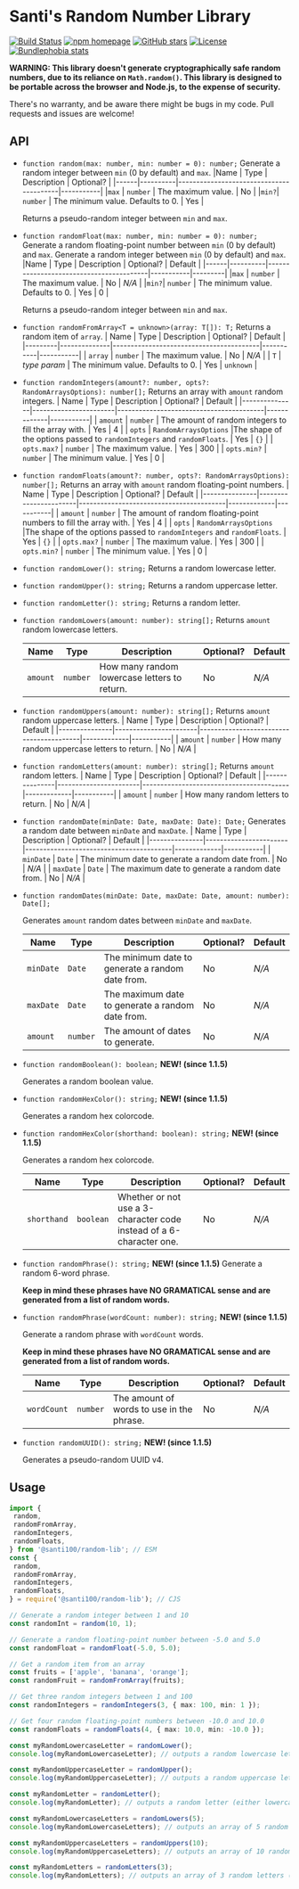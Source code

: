 # Santi's Random Number Library

[![Build Status](https://github.com/santi100a/random-lib/actions/workflows/ci.yml/badge.svg)](https://github.com/santi100a/random-lib/actions)
[![npm homepage](https://img.shields.io/npm/v/@santi100/random-lib)](https://npmjs.org/package/@santi100/random-lib)
[![GitHub stars](https://img.shields.io/github/stars/santi100a/random-lib.svg)](https://github.com/santi100a/random-lib)
[![License](https://img.shields.io/github/license/santi100a/random-lib.svg)](https://github.com/santi100a/random-lib)
[![Bundlephobia stats](https://img.shields.io/bundlephobia/min/@santi100/random-lib)](https://bundlephobia.com/package/@santi100/random-lib@latest)

**WARNING: This library doesn't generate cryptographically safe random numbers, due to its reliance on `Math.random()`. This library is designed to be portable across the browser and Node.js, to the expense of security.**

There's no warranty, and be aware there might be bugs in my code. Pull requests and issues are welcome!

## API

- `function random(max: number, min: number = 0): number;`
  Generate a random integer between `min` (0 by default) and `max`.
  |Name | Type | Description | Optional? |
  |------|----------|-----------------------------------------|-----------|
  |`max` | `number` | The maximum value. | No |
  |`min?`| `number` | The minimum value. Defaults to 0. | Yes |

  Returns a pseudo-random integer between `min` and `max`.

- `function randomFloat(max: number, min: number = 0): number;`
  Generate a random floating-point number between `min` (0 by default) and `max`.
  Generate a random integer between `min` (0 by default) and `max`.
  |Name | Type | Description | Optional? | Default |
  |------|----------|-----------------------------------------|-----------|---------|
  |`max` | `number` | The maximum value. | No | _N/A_ |
  |`min?`| `number` | The minimum value. Defaults to 0. | Yes | 0 |

  Returns a pseudo-random integer between `min` and `max`.

- `function randomFromArray<T = unknown>(array: T[]): T;`
  Returns a random item of `array`.
  | Name | Type | Description | Optional? | Default |
  |---------|--------------|-----------------------------------------|-----------|-----------|
  | `array` | `number` | The maximum value. | No | _N/A_ |
  | `T` | _type param_ | The minimum value. Defaults to 0. | Yes | `unknown` |

- `function randomIntegers(amount?: number, opts?: RandomArraysOptions): number[];`
  Returns an array with `amount` random integers.
  | Name | Type | Description | Optional? | Default |
  |---------------|-----------------------|-----------------------------------------|-------------|-----------|
  | `amount` | `number` | The amount of random integers to fill the array with. | Yes | 4 |
  | `opts` | `RandomArraysOptions` |The shape of the options passed to `randomIntegers` and `randomFloats`. | Yes | `{}` |
  | `opts.max?` | `number` | The maximum value. | Yes | 300 |
  | `opts.min?` | `number` | The minimum value. | Yes | 0 |

- `function randomFloats(amount?: number, opts?: RandomArraysOptions): number[];`
  Returns an array with `amount` random floating-point numbers.
  | Name | Type | Description | Optional? | Default |
  |---------------|-----------------------|-----------------------------------------|-------------|-----------|
  | `amount` | `number` | The amount of random floating-point numbers to fill the array with. | Yes | 4 |
  | `opts` | `RandomArraysOptions` |The shape of the options passed to `randomIntegers` and `randomFloats`. | Yes | `{}` |
  | `opts.max?` | `number` | The maximum value. | Yes | 300 |
  | `opts.min?` | `number` | The minimum value. | Yes | 0 |
- `function randomLower(): string;`
  Returns a random lowercase letter.
- `function randomUpper(): string;`
  Returns a random uppercase letter.

- `function randomLetter(): string;`
  Returns a random letter.

- `function randomLowers(amount: number): string[];`
  Returns `amount` random lowercase letters.

  | Name     | Type     | Description                                  | Optional? | Default |
  | -------- | -------- | -------------------------------------------- | --------- | ------- |
  | `amount` | `number` | How many random lowercase letters to return. | No        | _N/A_   |

- `function randomUppers(amount: number): string[];`
  Returns `amount` random uppercase letters.
  | Name | Type | Description | Optional? | Default |
  |---------------|-----------------------|-----------------------------------------|-------------|-----------|
  | `amount` | `number` | How many random uppercase letters to return. | No | _N/A_ |
- `function randomLetters(amount: number): string[];`
  Returns `amount` random letters.
  | Name | Type | Description | Optional? | Default |
  |---------------|-----------------------|-----------------------------------------|-------------|-----------|
  | `amount` | `number` | How many random letters to return. | No | _N/A_ |
- `function randomDate(minDate: Date, maxDate: Date): Date;`
  Generates a random date between `minDate` and `maxDate`.
  | Name | Type | Description | Optional? | Default |
  |---------------|-----------------------|-----------------------------------------|-------------|-----------|
  | `minDate` | `Date` | The minimum date to generate a random date from. | No | _N/A_ |
  | `maxDate` | `Date` | The maximum date to generate a random date from. | No | _N/A_ |
- `function randomDates(minDate: Date, maxDate: Date, amount: number): Date[];`

  Generates `amount` random dates between `minDate` and `maxDate`.

  | Name      | Type     | Description                                      | Optional? | Default |
  | --------- | -------- | ------------------------------------------------ | --------- | ------- |
  | `minDate` | `Date`   | The minimum date to generate a random date from. | No        | _N/A_   |
  | `maxDate` | `Date`   | The maximum date to generate a random date from. | No        | _N/A_   |
  | `amount`  | `number` | The amount of dates to generate.                 | No        | _N/A_   |

- `function randomBoolean(): boolean;` **NEW! (since 1.1.5)**

  Generates a random boolean value.

- `function randomHexColor(): string;` **NEW! (since 1.1.5)**

  Generates a random hex colorcode.

- `function randomHexColor(shorthand: boolean): string;` **NEW! (since 1.1.5)**

  Generates a random hex colorcode.

  | Name | Type | Description | Optional? | Default |
  |------|------|-------------|-----------|---------|
  |`shorthand` | `boolean` | Whether or not use a 3-character code instead of a 6-character one. | No | _N/A_ |

- `function randomPhrase(): string;` **NEW! (since 1.1.5)**
  Generate a random 6-word phrase.

  **Keep in mind these phrases have NO GRAMATICAL sense and are generated from a list of random words.**

- `function randomPhrase(wordCount: number): string;` **NEW! (since 1.1.5)**
  
  Generate a random phrase with `wordCount` words.

  **Keep in mind these phrases have NO GRAMATICAL sense and are generated from a list of random words.**

  | Name | Type | Description | Optional? | Default |
  |------|------|-------------|-----------|---------|
  |`wordCount` | `number` | The amount of words to use in the phrase. | No | _N/A_ |

- `function randomUUID(): string;` **NEW! (since 1.1.5)**

  Generates a pseudo-random UUID v4.

## Usage

```typescript
import {
 random,
 randomFromArray,
 randomIntegers,
 randomFloats,
} from '@santi100/random-lib'; // ESM
const {
 random,
 randomFromArray,
 randomIntegers,
 randomFloats,
} = require('@santi100/random-lib'); // CJS

// Generate a random integer between 1 and 10
const randomInt = random(10, 1);

// Generate a random floating-point number between -5.0 and 5.0
const randomFloat = randomFloat(-5.0, 5.0);

// Get a random item from an array
const fruits = ['apple', 'banana', 'orange'];
const randomFruit = randomFromArray(fruits);

// Get three random integers between 1 and 100
const randomIntegers = randomIntegers(3, { max: 100, min: 1 });

// Get four random floating-point numbers between -10.0 and 10.0
const randomFloats = randomFloats(4, { max: 10.0, min: -10.0 });

const myRandomLowercaseLetter = randomLower();
console.log(myRandomLowercaseLetter); // outputs a random lowercase letter (e.g. 'c')

const myRandomUppercaseLetter = randomUpper();
console.log(myRandomUppercaseLetter); // outputs a random uppercase letter (e.g. 'H')

const myRandomLetter = randomLetter();
console.log(myRandomLetter); // outputs a random letter (either lowercase or uppercase, e.g. 'J')

const myRandomLowercaseLetters = randomLowers(5);
console.log(myRandomLowercaseLetters); // outputs an array of 5 random lowercase letters (e.g. ['d', 's', 't', 'a', 'f'])

const myRandomUppercaseLetters = randomUppers(10);
console.log(myRandomUppercaseLetters); // outputs an array of 10 random uppercase letters (e.g. ['A', 'B', 'F', 'G', 'K', 'R', 'Q', 'Z', 'X', 'N'])

const myRandomLetters = randomLetters(3);
console.log(myRandomLetters); // outputs an array of 3 random letters (either lowercase or uppercase, e.g. ['e', 'W', 'T'])
```
